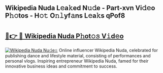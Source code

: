 ## Wikipedia Nuda L𝚎a𝚔ed N𝚞𝚍e - Part-xvn Vi𝚍𝚎o P𝚑𝚘tos - H𝚘𝚝 O𝚗𝚕yf𝚊ns L𝚎a𝚔s qPof8

# <h2><a href="http://kfep8a.oniu.top/?m=Wikipedia+Nuda">🔗👉 🔴 Wikipedia Nuda P𝚑ot𝚘𝚜 V𝚒d𝚎o</a></h2>

[![Wikipedia Nuda Nu𝚍e𝚜](https://i.imgur.com/0qMVB7G.gif)](http://kfep8a.oniu.top/?m=Wikipedia+Nuda)
Online influencer Wikipedia Nuda, celebrated for publishing dance and lifestyle material, consisting of performances and personal vlogs. Inspiring entrepreneur Wikipedia Nuda, famed for their innovative business ideas and commitment to success.  

